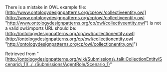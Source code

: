 There is a mistake in OWL example file:
[http://www.ontologydesignpatterns.org/cp/owl/collectiveentity.owl](http://www.ontologydesignpatterns.org/cp/owl/collectiveentity.owl "http://www.ontologydesignpatterns.org/cp/owl/collectiveentity.owl") is not a valid owl:imports URL 
should be:
[http://ontologydesignpatterns.org/cp/owl/collectionentity.owl](http://ontologydesignpatterns.org/cp/owl/collectionentity.owl "http://ontologydesignpatterns.org/cp/owl/collectionentity.owl")





Retrieved from "[http://ontologydesignpatterns.org/wiki/Submissions\_talk:CollectionEntity/Scenario\_1](../../Submissions/AgentRole/Scenario_1)"